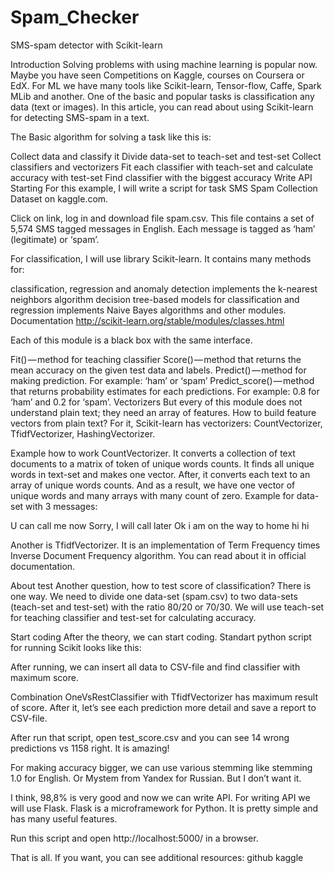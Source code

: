 # Spam_Checker
 SMS-spam detector with Scikit-learn
 
Introduction
Solving problems with using machine learning is popular now. Maybe you have seen Competitions on Kaggle, courses on Coursera or EdX. For ML we have many tools like Scikit-learn, Tensor-flow, Caffe, Spark MLib and another.
One of the basic and popular tasks is classification any data (text or images). In this article, you can read about using Scikit-learn for detecting SMS-spam in a text.

The Basic algorithm for solving a task like this is:

Collect data and classify it
Divide data-set to teach-set and test-set
Collect classifiers and vectorizers
Fit each classifier with teach-set and calculate accuracy with test-set
Find classifier with the biggest accuracy
Write API
Starting
For this example, I will write a script for task SMS Spam Collection Dataset on kaggle.com.

Click on link, log in and download file spam.csv. This file contains a set of 5,574 SMS tagged messages in English. Each message is tagged as ‘ham’ (legitimate) or ‘spam’.


For classification, I will use library Scikit-learn. It contains many methods for:

classification, regression and anomaly detection
implements the k-nearest neighbors algorithm
decision tree-based models for classification and regression
implements Naive Bayes algorithms and other modules.
Documentation http://scikit-learn.org/stable/modules/classes.html

Each of this module is a black box with the same interface.

Fit() — method for teaching classifier
Score() — method that returns the mean accuracy on the given test data and labels.
Predict() — method for making prediction. For example: ‘ham’ or ‘spam’
Predict_score() — method that returns probability estimates for each predictions. For example: 0.8 for ‘ham’ and 0.2 for ‘spam’.
Vectorizers
But every of this module does not understand plain text; they need an array of features. How to build feature vectors from plain text?
For it, Scikit-learn has vectorizers: CountVectorizer, TfidfVectorizer, HashingVectorizer.

Example how to work CountVectorizer.
It converts a collection of text documents to a matrix of token of unique words counts. It finds all unique words in text-set and makes one vector. After, it converts each text to an array of unique words counts. And as a result, we have one vector of unique words and many arrays with many count of zero. Example for data-set with 3 messages:

U can call me now
Sorry, I will call later
Ok i am on the way to home hi hi

Another is TfidfVectorizer. It is an implementation of Term Frequency times Inverse Document Frequency algorithm. You can read about it in official documentation.

About test
Another question, how to test score of classification?
There is one way. We need to divide one data-set (spam.csv) to two data-sets (teach-set and test-set) with the ratio 80/20 or 70/30.
We will use teach-set for teaching classifier and test-set for calculating accuracy.

Start coding
After the theory, we can start coding.
Standart python script for running Scikit looks like this:


After running, we can insert all data to CSV-file and find classifier with maximum score.


Combination OneVsRestClassifier with TfidfVectorizer has maximum result of score.
After it, let’s see each prediction more detail and save a report to CSV-file.


After run that script, open test_score.csv and you can see 14 wrong predictions vs 1158 right. It is amazing!

For making accuracy bigger, we can use various stemming like stemming 1.0 for English. Or Mystem from Yandex for Russian. But I don’t want it.

I think, 98,8% is very good and now we can write API. For writing API we will use Flask. Flask is a microframework for Python. It is pretty simple and has many useful features.


Run this script and open http://localhost:5000/ in a browser.


That is all. If you want, you can see additional resources:
github
kaggle

